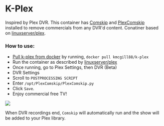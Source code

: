 # K-Plex

Inspired by Plex DVR. This container has [Comskip](https://github.com/erikkaashoek/Comskip) and [PlexComskip](https://github.com/ekim1337/PlexComskip) installed to remove commercials from any DVR'd content. Conatiner based on [linuxserver/plex](https://hub.docker.com/r/linuxserver/plex/).

### How to use:
- [Pull k-plex from docker](https://hub.docker.com/r/kmcgill88/k-plex/) by running, `docker pull kmcgill88/k-plex`
- Run the container as described by [linuxserver/plex](https://hub.docker.com/r/linuxserver/plex/)
- Once running, go to Plex Settings, then DVR (Beta)
- DVR Settings
- Scroll to `POSTPROCESSING SCRIPT`
- Enter `/opt/PlexComskip/PlexComskip.py`
- Click `Save`.
- Enjoy commercial free TV!

![](https://mcgilln.com/images/github/k-plex.jpg)

When DVR recordings end, `Comskip` will automatically run and the show will be added to your Plex library.
